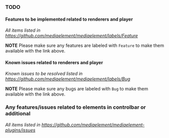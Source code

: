 ### TODO

#### Features to be implemented related to renderers and player

*All items listed in https://github.com/mediaelement/mediaelement/labels/Feature*

**NOTE** Please make sure any features are labeled with `Feature` to make them available with the link above.

#### Known issues related to renderers and player

*Known issues to be resolved listed in https://github.com/mediaelement/mediaelement/labels/Bug*

**NOTE** Please make sure any bugs are labeled with `Bug` to make them available with the link above.

### Any features/issues related to elements in controlbar or additional

*All items listed in https://github.com/mediaelement/mediaelement-plugins/issues*
